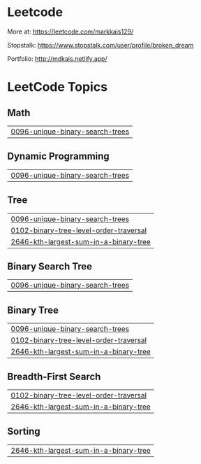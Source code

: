 # Leetcode
More at:
https://leetcode.com/markkais129/

Stopstalk:
https://www.stopstalk.com/user/profile/broken_dream

Portfolio:
http://mdkais.netlify.app/

<!---LeetCode Topics Start-->
# LeetCode Topics
## Math
|  |
| ------- |
| [0096-unique-binary-search-trees](https://github.com/Md-Kais/Leetcode/tree/master/0096-unique-binary-search-trees) |
## Dynamic Programming
|  |
| ------- |
| [0096-unique-binary-search-trees](https://github.com/Md-Kais/Leetcode/tree/master/0096-unique-binary-search-trees) |
## Tree
|  |
| ------- |
| [0096-unique-binary-search-trees](https://github.com/Md-Kais/Leetcode/tree/master/0096-unique-binary-search-trees) |
| [0102-binary-tree-level-order-traversal](https://github.com/Md-Kais/Leetcode/tree/master/0102-binary-tree-level-order-traversal) |
| [2646-kth-largest-sum-in-a-binary-tree](https://github.com/Md-Kais/Leetcode/tree/master/2646-kth-largest-sum-in-a-binary-tree) |
## Binary Search Tree
|  |
| ------- |
| [0096-unique-binary-search-trees](https://github.com/Md-Kais/Leetcode/tree/master/0096-unique-binary-search-trees) |
## Binary Tree
|  |
| ------- |
| [0096-unique-binary-search-trees](https://github.com/Md-Kais/Leetcode/tree/master/0096-unique-binary-search-trees) |
| [0102-binary-tree-level-order-traversal](https://github.com/Md-Kais/Leetcode/tree/master/0102-binary-tree-level-order-traversal) |
| [2646-kth-largest-sum-in-a-binary-tree](https://github.com/Md-Kais/Leetcode/tree/master/2646-kth-largest-sum-in-a-binary-tree) |
## Breadth-First Search
|  |
| ------- |
| [0102-binary-tree-level-order-traversal](https://github.com/Md-Kais/Leetcode/tree/master/0102-binary-tree-level-order-traversal) |
| [2646-kth-largest-sum-in-a-binary-tree](https://github.com/Md-Kais/Leetcode/tree/master/2646-kth-largest-sum-in-a-binary-tree) |
## Sorting
|  |
| ------- |
| [2646-kth-largest-sum-in-a-binary-tree](https://github.com/Md-Kais/Leetcode/tree/master/2646-kth-largest-sum-in-a-binary-tree) |
<!---LeetCode Topics End-->